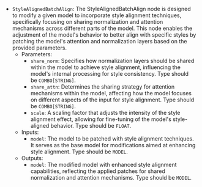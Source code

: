 - `StyleAlignedBatchAlign`: The StyleAlignedBatchAlign node is designed to modify a given model to incorporate style alignment techniques, specifically focusing on sharing normalization and attention mechanisms across different parts of the model. This node enables the adjustment of the model's behavior to better align with specific styles by patching the model's attention and normalization layers based on the provided parameters.
    - Parameters:
        - `share_norm`: Specifies how normalization layers should be shared within the model to achieve style alignment, influencing the model's internal processing for style consistency. Type should be `COMBO[STRING]`.
        - `share_attn`: Determines the sharing strategy for attention mechanisms within the model, affecting how the model focuses on different aspects of the input for style alignment. Type should be `COMBO[STRING]`.
        - `scale`: A scaling factor that adjusts the intensity of the style alignment effect, allowing for fine-tuning of the model's style-aligned behavior. Type should be `FLOAT`.
    - Inputs:
        - `model`: The model to be patched with style alignment techniques. It serves as the base model for modifications aimed at enhancing style alignment. Type should be `MODEL`.
    - Outputs:
        - `model`: The modified model with enhanced style alignment capabilities, reflecting the applied patches for shared normalization and attention mechanisms. Type should be `MODEL`.
